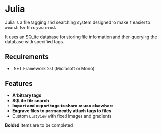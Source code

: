 # Julia

Julia is a file tagging and searching system designed to make it easier to search for files you need.

It uses an SQLite database for storing file information and then querying the database with specified tags.

## Requirements

* .NET Framework 2.0 (Microsoft or Mono)

## Features

* **Arbitrary tags**
* **SQLite file search**
* **Import and export tags to share or use elsewhere**
* **Engrave files to permanently attach tags to files**
* Custom `ListView` with fixed images and gradients

**Bolded** items are to be completed
